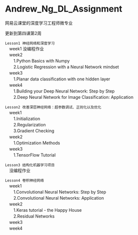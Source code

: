 ﻿# Andrew_Ng_DL_Assignment

网易云课堂的深度学习工程师微专业


更新到第四课第2周

`Lesson1 神经网络和深度学习`
  <br>　week1 没编程作业
  <br>　week2 
  <br>　　1.Python Basics with Numpy
  <br>　　2.Logistic Regression with a Neural Network mindset
  <br>　week3
  <br>　　1.Planar data classification with one hidden layer
  <br>　week4
  <br>　　1.Building your Deep Neural Network: Step by Step
  <br>　　2.Deep Neural Network for Image Classification: Application

`Lesson2 改善深层神经网络：超参数调试、正则化以及优化`
  <br>　week1
    <br>　　1.Initialization
    <br>　　2.Regularization
    <br>　　3.Gradient Checking
  <br>　week2
    <br>　　1.Optimization Methods
  <br>　week3
    <br>　　1.TensorFlow Tutorial

`Lesson3 结构化机器学习项目`
  <br>　没编程作业

`Lesson4 卷积神经网络`
  <br>　week1
    <br>　　1.Convolutional Neural Networks: Step by Step
    <br>　　2.Convolutional Neural Networks: Application
  <br>　week2
    <br>　　1.Keras tutorial - the Happy House
    <br>　　2.Residual Networks
  <br>　week3
  <br>　week4
